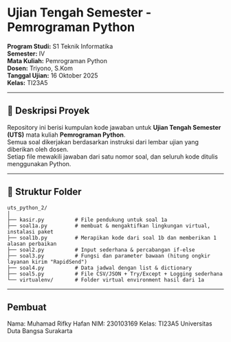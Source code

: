 # Ujian Tengah Semester - Pemrograman Python

**Program Studi:** S1 Teknik Informatika  
**Semester:** IV  
**Mata Kuliah:** Pemrograman Python  
**Dosen:** Triyono, S.Kom  
**Tanggal Ujian:** 16 Oktober 2025  
**Kelas:** TI23A5  

---

## 📘 Deskripsi Proyek
Repository ini berisi kumpulan kode jawaban untuk **Ujian Tengah Semester (UTS)** mata kuliah **Pemrograman Python**.  
Semua soal dikerjakan berdasarkan instruksi dari lembar ujian yang diberikan oleh dosen.  
Setiap file mewakili jawaban dari satu nomor soal, dan seluruh kode ditulis menggunakan Python.

---

## 📂 Struktur Folder
```
uts_python_2/
│
├── kasir.py          # File pendukung untuk soal 1a 
├── soal1a.py         # membuat & mengaktifkan lingkungan virtual, instalasi paket
├── soal1b.py         # Merapikan kode dari soal 1b dan memberikan 1 alasan perbaikan
├── soal2.py          # Input sederhana & percabangan if-else
├── soal3.py          # Fungsi dan parameter bawaan (hitung ongkir layanan kirim "RapidSend")
├── soal4.py          # Data jadwal dengan list & dictionary
├── soal5.py          # File CSV/JSON + Try/Except + Logging sederhana
└── virtualenv/       # Folder virtual environment hasil dari 1a

```

---

## Pembuat
Nama: Muhamad Rifky Hafan
NIM: 230103169
Kelas: TI23A5
Universitas Duta Bangsa Surakarta